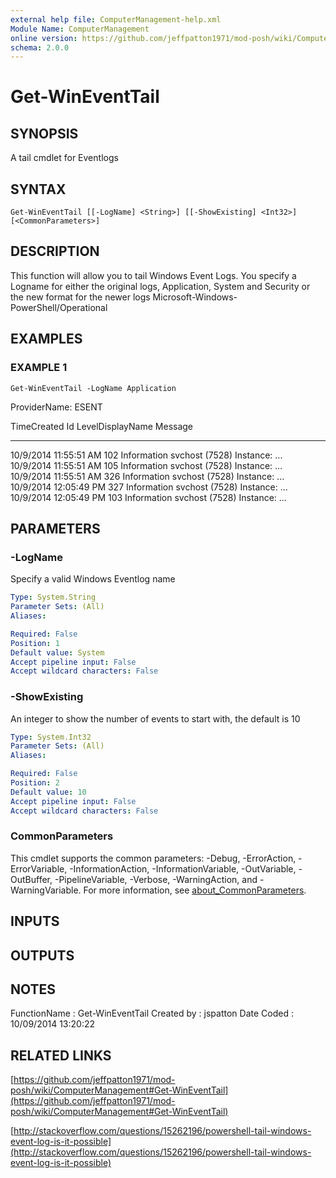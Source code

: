 ```yaml
---
external help file: ComputerManagement-help.xml
Module Name: ComputerManagement
online version: https://github.com/jeffpatton1971/mod-posh/wiki/ComputerManagement#Get-WinEventTail
schema: 2.0.0
---
```


# Get-WinEventTail

## SYNOPSIS
A tail cmdlet for Eventlogs

## SYNTAX

```
Get-WinEventTail [[-LogName] <String>] [[-ShowExisting] <Int32>] [<CommonParameters>]
```

## DESCRIPTION
This function will allow you to tail Windows Event Logs.
You specify
a Logname for either the original logs, Application, System and Security or
the new format for the newer logs Microsoft-Windows-PowerShell/Operational

## EXAMPLES

### EXAMPLE 1
```
Get-WinEventTail -LogName Application
```

ProviderName: ESENT

TimeCreated                     Id LevelDisplayName Message
-----------                     -- ---------------- -------
10/9/2014 11:55:51 AM          102 Information      svchost (7528) Instance: ...
10/9/2014 11:55:51 AM          105 Information      svchost (7528) Instance: ...
10/9/2014 11:55:51 AM          326 Information      svchost (7528) Instance: ...
10/9/2014 12:05:49 PM          327 Information      svchost (7528) Instance: ...
10/9/2014 12:05:49 PM          103 Information      svchost (7528) Instance: ...

## PARAMETERS

### -LogName
Specify a valid Windows Eventlog name

```yaml
Type: System.String
Parameter Sets: (All)
Aliases:

Required: False
Position: 1
Default value: System
Accept pipeline input: False
Accept wildcard characters: False
```

### -ShowExisting
An integer to show the number of events to start with, the default is 10

```yaml
Type: System.Int32
Parameter Sets: (All)
Aliases:

Required: False
Position: 2
Default value: 10
Accept pipeline input: False
Accept wildcard characters: False
```

### CommonParameters
This cmdlet supports the common parameters: -Debug, -ErrorAction, -ErrorVariable, -InformationAction, -InformationVariable, -OutVariable, -OutBuffer, -PipelineVariable, -Verbose, -WarningAction, and -WarningVariable. For more information, see [about_CommonParameters](http://go.microsoft.com/fwlink/?LinkID=113216).

## INPUTS

## OUTPUTS

## NOTES
FunctionName : Get-WinEventTail
Created by   : jspatton
Date Coded   : 10/09/2014 13:20:22

## RELATED LINKS

[https://github.com/jeffpatton1971/mod-posh/wiki/ComputerManagement#Get-WinEventTail](https://github.com/jeffpatton1971/mod-posh/wiki/ComputerManagement#Get-WinEventTail)

[http://stackoverflow.com/questions/15262196/powershell-tail-windows-event-log-is-it-possible](http://stackoverflow.com/questions/15262196/powershell-tail-windows-event-log-is-it-possible)

